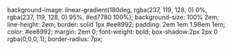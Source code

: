   background-image:
  linear-gradient(180deg, rgba(237, 119, 128, 0) 0%, rgba(237, 119, 128, 0) 95%, #ed7780 100%);
  background-size: 100% 2em;
  line-height: 2em;
  border: solid 1px #ee8992;
  padding: 2em 1em 1.98em 1em;
  color: #ee8992;
  margin: 2em 0;
  font-weight: bold;
  box-shadow:2px 2px 0 rgba(0,0,0,.1);
  border-radius: 7px;
